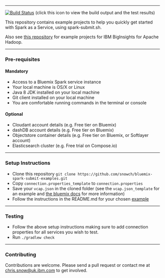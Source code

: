 *********************************************************************

[![Build Status](https://travis-ci.org/snowch/bluemix-spark-submit-examples.png)](https://travis-ci.org/snowch/bluemix-spark-submit-examples) (click this icon to view the build output and the test results)

This repository contains example projects to help you quickly get started with Spark as a Service, using spark-submit.sh. 

Also see [this repository](https://github.com/snowch/biginsight-examples/blob/master/README.md) for example projects for IBM BigInsights for Apache Hadoop.

*********************************************************************

### Pre-requisites

#### Mandatory

- Access to a Bluemix Spark service instance
- Your local machine is OS/X or Linux
- Java 8 JDK installed on your local machine
- Git client installed on your local machine
- You are comfortable running commands in the terminal or console

#### Optional

- Cloudant account details (e.g. Free tier on Bluemix)
- dashDB account details (e.g. Free tier on Bluemix)
- Objectstore container details (e.g. Free tier on Bluemix, or Softlayer account)
- Elasticsearch cluster (e.g. Free trial on Compose.io)

*********************************************************************

### Setup Instructions

- Clone this repository `git clone https://github.com/snowch/bluemix-spark-submit-examples.git`
- Copy `connection.properties_template` to `connection.properties`
- Save your `vcap.json` in the cloned folder (see the `vcap.json_template` for an example and [the bluemix docs](https://console.ng.bluemix.net/docs/services/AnalyticsforApacheSpark/index-gentopic3.html#genTopProcId4) for more information)
- Follow the instructions in the README.md for your chosen [example](./examples/README.md)

*********************************************************************

### Testing

 - Follow the above setup instructions making sure to add connection properties for all services you wish to test.
 - Run `./gradlew check`

*********************************************************************

### Contributing

Contributions are welcome.  Please send a pull request or contact me at chris.snow@uk.ibm.com to get involved.
